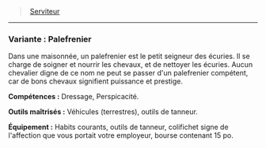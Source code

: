 ﻿---
!SubBackgroundItem
Abilities: Dressage, Perspicacité.
MasteredTools: Véhicules (terrestres), outils de tanneur.
Equipment: Habits courants, outils de tanneur, colifichet signe de l'affection que vous portait votre employeur, bourse contenant 15 po.
Id: background_serviteur_hd.md#variante--palefrenier
ParentLink: background_serviteur_hd.md#serviteur
Name: 'Variante : Palefrenier'
ParentName: Serviteur
NameLevel: 3
Attributes: {}
---
> [Serviteur](hd_background_serviteur.md)

---

### Variante : Palefrenier

Dans une maisonnée, un palefrenier est le petit seigneur des écuries. Il se charge de soigner et nourrir les chevaux, et de nettoyer les écuries. Aucun chevalier digne de ce nom ne peut se passer d'un palefrenier compétent, car de bons chevaux signifient puissance et prestige.

**Compétences :** Dressage, Perspicacité.

**Outils maîtrisés :** Véhicules (terrestres), outils de tanneur.

**Équipement :** Habits courants, outils de tanneur, colifichet signe de l'affection que vous portait votre employeur, bourse contenant 15 po.

